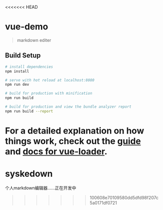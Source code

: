 <<<<<<< HEAD
# vue-demo

> markdown editer

## Build Setup

``` bash
# install dependencies
npm install

# serve with hot reload at localhost:8080
npm run dev

# build for production with minification
npm run build

# build for production and view the bundle analyzer report
npm run build --report
```

For a detailed explanation on how things work, check out the [guide](http://vuejs-templates.github.io/webpack/) and [docs for vue-loader](http://vuejs.github.io/vue-loader).
=======
# syskedown
个人markdown编辑器……正在开发中
>>>>>>> 100608e70109580dd5dfd98f207c5a0171df0721
